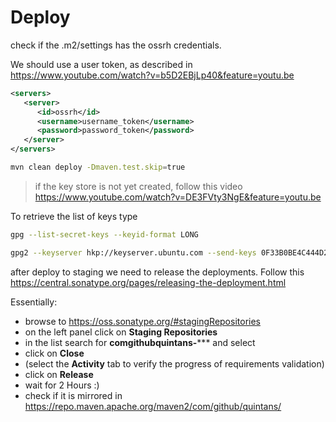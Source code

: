 # Deploy

check if the .m2/settings has the ossrh credentials.

We should use a user token, as described in <https://www.youtube.com/watch?v=b5D2EBjLp40&feature=youtu.be>


```xml
<servers>
   <server>
      <id>ossrh</id>
      <username>username_token</username>
      <password>password_token</password>
   </server>
</servers>
```

```bash
mvn clean deploy -Dmaven.test.skip=true
```

> if the key store is not yet created, follow this video <https://www.youtube.com/watch?v=DE3FVty3NgE&feature=youtu.be>

To retrieve the list of keys type

```bash
gpg --list-secret-keys --keyid-format LONG
```

```bash
gpg2 --keyserver hkp://keyserver.ubuntu.com --send-keys 0F33B0BE4C444D2E
```

after deploy to staging we need to release the deployments.
Follow this <https://central.sonatype.org/pages/releasing-the-deployment.html>

Essentially:

* browse to <https://oss.sonatype.org/#stagingRepositories>
* on the left panel click on **Staging Repositories**
* in the list search for **comgithubquintans-***** and select
* click on **Close**
* (select the **Activity** tab to verify the progress of requirements validation)
* click on **Release**
* wait for 2 Hours :)
* check if it is mirrored in <https://repo.maven.apache.org/maven2/com/github/quintans/>